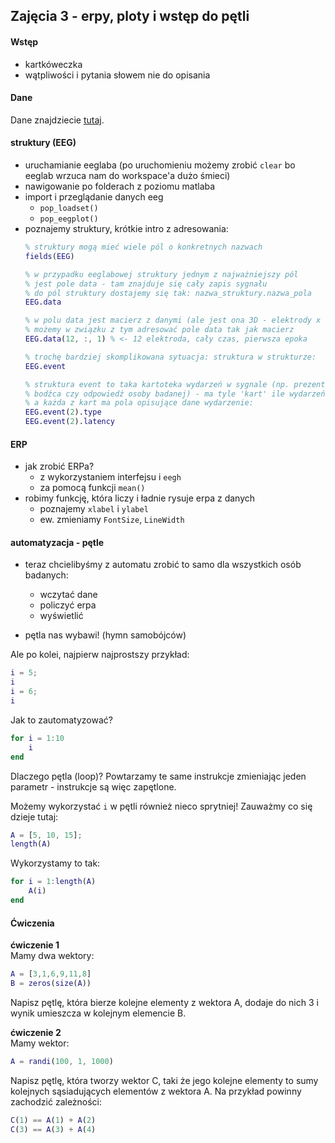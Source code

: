 ## Zajęcia 3 - erpy, ploty i wstęp do pętli

#### Wstęp
* kartkóweczka
* wątpliwości i pytania słowem nie do opisania

#### Dane
Dane znajdziecie [tutaj](https://www.dropbox.com/sh/p36697ph7py06q1/AAAteqj3Oia28VeAbQCpnizba?dl=0).

#### struktury (EEG)
* uruchamianie eeglaba (po uruchomieniu możemy zrobić `clear` bo eeglab wrzuca nam do workspace'a dużo śmieci)
* nawigowanie po folderach z poziomu matlaba
* import i przeglądanie danych eeg
  - `pop_loadset()`
  - `pop_eegplot()`
* poznajemy struktury, krótkie intro z adresowania:
  ```matlab
  % struktury mogą mieć wiele pól o konkretnych nazwach
  fields(EEG)

  % w przypadku eeglabowej struktury jednym z najważniejszy pól
  % jest pole data - tam znajduje się cały zapis sygnału
  % do pól struktury dostajemy się tak: nazwa_struktury.nazwa_pola
  EEG.data

  % w polu data jest macierz z danymi (ale jest ona 3D - elektrody x czas x epoki)
  % możemy w związku z tym adresować pole data tak jak macierz
  EEG.data(12, :, 1) % <- 12 elektroda, cały czas, pierwsza epoka
  
  % trochę bardziej skomplikowana sytuacja: struktura w strukturze:
  EEG.event
  
  % struktura event to taka kartoteka wydarzeń w sygnale (np. prezentacja
  % bodźca czy odpowiedź osoby badanej) - ma tyle 'kart' ile wydarzeń
  % a każda z kart ma pola opisujące dane wydarzenie:
  EEG.event(2).type
  EEG.event(2).latency
  ```

#### ERP
* jak zrobić ERPa?
  - z wykorzystaniem interfejsu i `eegh`
  - za pomocą funkcji `mean()`
* robimy funkcję, która liczy i ładnie rysuje erpa z danych
  - poznajemy `xlabel` i `ylabel`
  - ew. zmieniamy `FontSize`, `LineWidth`


#### automatyzacja - pętle

* teraz chcielibyśmy z automatu zrobić to samo dla wszystkich osób badanych:
  - wczytać dane
  - policzyć erpa
  - wyświetlić

* pętla nas wybawi! (hymn samobójców)

Ale po kolei, najpierw najprostszy przykład:
```matlab
i = 5;
i
i = 6;
i
```

Jak to zautomatyzować?
```matlab
for i = 1:10
	i
end
```

Dlaczego pętla (loop)?
Powtarzamy te same instrukcje zmieniając jeden parametr - instrukcje są więc zapętlone.

Możemy wykorzystać `i` w pętli również nieco sprytniej!
Zauważmy co się dzieje tutaj:

```matlab
A = [5, 10, 15];
length(A)
```

Wykorzystamy to tak:
```matlab
for i = 1:length(A)
	A(i)
end
```

#### Ćwiczenia
**ćwiczenie 1**  
Mamy dwa wektory:
```matlab
A = [3,1,6,9,11,8]
B = zeros(size(A))
```
Napisz pętlę, która bierze kolejne elementy z wektora A, dodaje do nich 3 i wynik umieszcza w kolejnym elemencie B.

**ćwiczenie 2**  
Mamy wektor:
```matlab
A = randi(100, 1, 1000)
```
Napisz pętlę, która tworzy wektor C, taki że jego kolejne elementy to sumy kolejnych sąsiadujących elementów z wektora A.
Na przykład powinny zachodzić zależności:
```matlab
C(1) == A(1) + A(2)
C(3) == A(3) + A(4)
```
